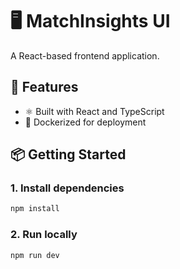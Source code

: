 # 🖥️ MatchInsights UI

A React-based frontend application.

## 🚀 Features

- ⚛️ Built with React and TypeScript
- 🐳 Dockerized for deployment

## 📦 Getting Started

### 1. Install dependencies

```bash
npm install
```

### 2. Run locally

```bash
npm run dev
```
